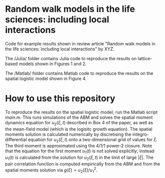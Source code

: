 # Random walk models in the life sciences: including local interactions

Code for example results shown in review article "Random walk models in the life sciences: including local interactions" by XYZ.

The /Julia/ folder contains Julia code to reproduce the results on lattice-based models shown in Figures 1 and 2.

The /Matlab/ folder contains Matlab code to reproduce the results on the spatial logistic model shown in Figure 4. 

# How to use this repository

To reproduce the results on the spatial logistic model, run the Matlab script *main.m*. This runs simulations of the ABM and solves the spatial moment dynamics equation for $u_2(\xi,t)$ described in Box 4 of the paper, as well as the mean-field model (which is the logisitc growth equation). The spatial moments solution is calculated numerically by discretising the integro-differential equation for $u_2(\xi,t)$ onto a two-dimensional grid of values for $\xi$. The third moment is approximated using the 4/1/1 power-2 closure. Note that the equation for the first moment $u_1(t)$ is not solved explicitly; instead $u_1(t)$ is calculated from the solution for $u_2(\xi,t)$ in the limit of large $|\xi|$.  The pair correlation function is computed empirically from the ABM and from the spatial moments solution via $g(\xi) = u_2(\xi)/u_1^2$.




